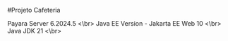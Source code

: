 #Projeto Cafeteria

Payara Server 6.2024.5 <\br>
Java EE Version - Jakarta EE Web 10 <\br>
Java JDK 21 <\br>
